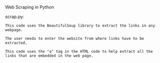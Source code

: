Web Scraping in Python

scrap.py:

    This code uses the BeautifulSoup library to extract the links in any webpage.

    The user needs to enter the website from where links have to be extracted.

    This code uses the "a" tag in the HTML code to help extract all the links that are embedded in the web page.
